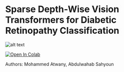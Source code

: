 # Sparse Depth-Wise Vision Transformers for Diabetic Retinopathy Classification

![alt text](https://mbzuai.ac.ae/application/themes/mbzuai/dist/images/mbzuai_logo.png)

[![Open In Colab](https://colab.research.google.com/assets/colab-badge.svg)](https://colab.research.google.com/github/abdu355/dr-ml702/blob/main/ML702_Project_DR_Vision_Transformer.ipynb)

Authors: Mohammed Atwany, Abdulwahab Sahyoun
